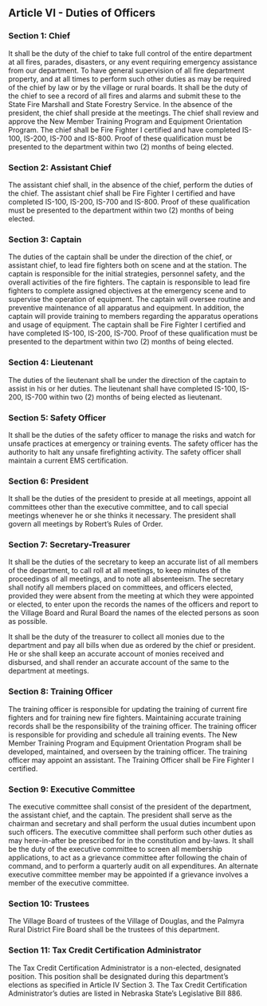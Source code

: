 ## Article VI - Duties of Officers

### Section 1: Chief

It shall be the duty of the chief to take full control of the entire department at all fires, parades, disasters, or any event requiring emergency assistance from our department. To have general supervision of all fire department property, and at all times to perform such other duties as may be required of the chief by law or by the village or rural boards. It shall be the duty of the chief to see a record of all fires and alarms and submit these to the State Fire Marshall and State Forestry Service. In the absence of the president, the chief shall preside at the meetings. The chief shall review and approve the New Member Training Program and Equipment Orientation Program. The chief shall be Fire Fighter I certified and have completed IS-100, IS-200, IS-700 and IS-800. Proof of these qualification must be presented to the department within two (2) months of being elected.

### Section 2: Assistant Chief

The assistant chief shall, in the absence of the chief, perform the duties of the chief. The assistant chief shall be Fire Fighter I certified and have completed IS-100, IS-200, IS-700 and IS-800. Proof of these qualification must be presented to the department within two (2) months of being elected.

### Section 3: Captain

The duties of the captain shall be under the direction of the chief, or assistant chief, to lead fire fighters both on scene and at the station. The captain is responsible for the initial strategies, personnel safety, and the overall activities of the fire fighters. The captain is responsible to lead fire fighters to complete assigned objectives at the emergency scene and to supervise the operation of equipment. The captain will oversee routine and preventive maintenance of all apparatus and equipment. In addition, the captain will provide training to members regarding the apparatus operations and usage of equipment. The captain shall be Fire Fighter I certified and have completed IS-100, IS-200, IS-700. Proof of these qualification must be presented to the department within two (2) months of being elected.

### Section 4: Lieutenant

The duties of the lieutenant shall be under the direction of the captain to assist in his or her duties. The lieutenant shall have completed IS-100, IS-200, IS-700 within two (2) months of being elected as lieutenant. 

### Section 5: Safety Officer

It shall be the duties of the safety officer to manage the risks and watch for unsafe practices at emergency or training events. The safety officer has the authority to halt any unsafe firefighting activity. The safety officer shall maintain a current EMS certification.

### Section 6: President

It shall be the duties of the president to preside at all meetings, appoint all committees other than the executive committee, and to call special meetings whenever he or she thinks it necessary. The president shall govern all meetings by Robert’s Rules of Order.

### Section 7: Secretary-Treasurer

It shall be the duties of the secretary to keep an accurate list of all members of the department, to call roll at all meetings, to keep minutes of the proceedings of all meetings, and to note all absenteeism. The secretary shall notify all members placed on committees, and officers elected, provided they were absent from the meeting at which they were appointed or elected, to enter upon the records the names of the officers and report to the Village Board and Rural Board the names of the elected persons as soon as possible.

It shall be the duty of the treasurer to collect all monies due to the department and pay all bills when due as ordered by the chief or president. He or she shall keep an accurate account of monies received and disbursed, and shall render an accurate account of the same to the department at meetings.

### Section 8: Training Officer

The training officer is responsible for updating the training of current fire fighters and for training new fire fighters. Maintaining accurate training records shall be the responsibility of the training officer. The training officer is responsible for providing and schedule all training events. The New Member Training Program and Equipment Orientation Program shall be developed, maintained, and overseen by the training officer. The training officer may appoint an assistant. The Training Officer shall be Fire Fighter I certified.

### Section 9: Executive Committee

The executive committee shall consist of the president of the department, the assistant chief, and the captain. The president shall serve as the chairman and secretary and shall perform the usual duties incumbent upon such officers. The executive committee shall perform such other duties as may here-in-after be prescribed for in the constitution and by-laws. It shall be the duty of the executive committee to screen all membership applications, to act as a grievance committee after following the chain of command, and to perform a quarterly audit on all expenditures. An alternate executive committee member may be appointed if a grievance involves a member of the executive committee.

### Section 10: Trustees

The Village Board of trustees of the Village of Douglas, and the Palmyra Rural District Fire Board shall be the trustees of this department.

### Section 11: Tax Credit Certification Administrator

The Tax Credit Certification Administrator is a non-elected, designated position. This position shall be designated during this department’s elections as specified in Article IV Section 3. The Tax Credit Certification Administrator’s duties are listed in Nebraska State’s Legislative Bill 886.
